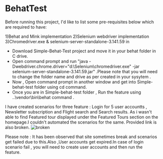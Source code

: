 # BehatTest

Before running this project, I'd like to list some pre-requisites below which are required to have:

1)Behat and Mink implementation
2)Selenium webdriver implementation
3)Chromedriver.exe & selenium-server-standalone-3.141.59 in 

* Download Simple-Behat-Test project and move it in your behat folder in C drive.
* Open command prompt and run "java -Dwebdriver.chrome.driver="d:\Selenium\chromedriver.exe" -jar selenium-server-standalone-3.141.59.jar" .Please note that you will need to change the folder name and drive as per created in your sysytem . 
* Now , Open command prompt in another window and get into Simple-behat-test folder using cd command.
* Once you are in Simple-behat-test folder , Run the feature using ..\vendor\bin\behat command .






I have created scenarios for three feature : Login for 5 user accountts ,  Newsletter subscription and Flight search and Search results.
As i wasn't able to find Featured tour displayed under the Featured Tours section on the homepage.I couldn't automated the scenarios for the same. Provided link is also broken.
![broken](https://user-images.githubusercontent.com/35330885/75548325-07ed5080-5a53-11ea-8927-2190e9f59ef7.png)




Please note : It has been observed that site sometimes break and scenarios get failed due to this.Also ,User accounts get expired.In case of login scenario fail , you will need to create user accounts and then run the feature.





